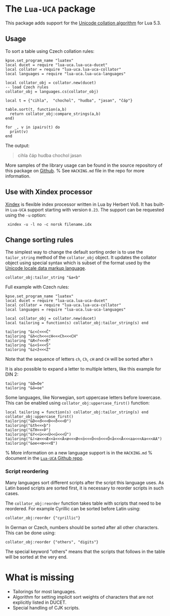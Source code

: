 # The `Lua-UCA` package

This package adds support for the [Unicode collation algorithm](https://unicode.org/reports/tr10/) for Lua 5.3. 


## Usage

To sort a table using Czech collation rules:

   
    kpse.set_program_name "luatex"
    local ducet = require "lua-uca.lua-uca-ducet"
    local collator = require "lua-uca.lua-uca-collator"
    local languages = require "lua-uca.lua-uca-languages"
    
    local collator_obj = collator.new(ducet)
    -- load Czech rules
    collator_obj = languages.cs(collator_obj)
    
    local t = {"cihla",  "chochol", "hudba", "jasan", "čáp"}
    
    table.sort(t, function(a,b) 
      return collator_obj:compare_strings(a,b) 
    end)
    
    for _, v in ipairs(t) do
      print(v)
    end

The output:

> cihla
> čáp
> hudba
> chochol
> jasan

More samples of the library usage can be found in the source repository of this package on [Github](https://github.com/michal-h21/lua-uca).
% See `HACKING.md` file in the repo for more information.

## Use with Xindex processor

[Xindex](https://www.ctan.org/pkg/xindex) is flexible index processor written
in Lua by Herbert Voß. It has built-in `Lua-UCA` support starting with version
`0.23`. The support can be requested using the `-u` option:

     xindex -u -l no -c norsk filename.idx


## Change sorting rules

The simplest way to change the default sorting order is to use the
`tailor_string` method of the `collator_obj` object. It updates the collator object using
special syntax which is subset of the format used by the [Unicode locale data
markup
language](https://www.unicode.org/reports/tr35/tr35-collation.html#Orderings).

    collator_obj:tailor_string "&a<b"

Full example with Czech rules:

    kpse.set_program_name "luatex"
    local ducet = require "lua-uca.lua-uca-ducet"
    local collator = require "lua-uca.lua-uca-collator"
    local languages = require "lua-uca.lua-uca-languages"
    
    local collator_obj = collator.new(ducet)
    local tailoring = function(s) collator_obj:tailor_string(s) end

    tailoring "&c<č<<<Č"
    tailoring "&h<ch<<<cH<<<Ch<<<CH"
    tailoring "&R<ř<<<Ř"
    tailoring "&s<š<<<Š"
    tailoring "&z<ž<<<Ž"

Note that the sequence of letters `ch`, `Ch`, `cH` and `CH` will be sorted after `h`

It is also possible to expand a letter to multiple letters, like this example for DIN 2:


    tailoring "&Ö=Oe"
    tailoring "&ö=oe"

Some languages, like Norwegian, sort uppercase letters before lowercase. This
can be enabled using `collator_obj:uppercase_first()` function:

    local tailoring = function(s) collator_obj:tailor_string(s) end
    collator_obj:uppercase_first()
    tailoring("&D<<đ<<<Đ<<ð<<<Ð")
    tailoring("&th<<<þ")
    tailoring("&TH<<<Þ")
    tailoring("&Y<<ü<<<Ü<<ű<<<Ű")
    tailoring("&ǀ<æ<<<Æ<<ä<<<Ä<ø<<<Ø<<ö<<<Ö<<ő<<<Ő<å<<<Å<<<aa<<<Aa<<<AA")
    tailoring("&oe<<œ<<<Œ")

% More information on a new language support is in the `HACKING.md`
% document in the [`Lua-UCA` Github repo](https://github.com/michal-h21/lua-uca/blob/master/HACKING.md).

### Script reordering

Many languages sort different scripts after the script this language uses. As
Latin based scripts are sorted first, it is necessary to reorder scripts in
such cases.

The `collator_obj:reorder` function takes table with scripts that need to be reordered. 
For example Cyrillic can be sorted before Latin using:

    collator_obj:reorder {"cyrillic"}

In German or Czech, numbers should be sorted after all other characters. This can be done using:

    collator_obj:reorder {"others", "digits"}

The special keyword "others" means that the scripts that follows in the table
will be sorted at the very end.


# What is missing

- Tailorings for most languages.
- Algorithm for setting implicit sort weights of characters that are not explicitly listed in DUCET.
- Special handling of CJK scripts.
